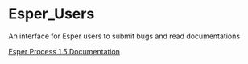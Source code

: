 # Esper_Users
An interface for Esper users to submit bugs and read documentations 

[Esper Process 1.5 Documentation](/documentation_esperprocess_1.5_internal.md)
